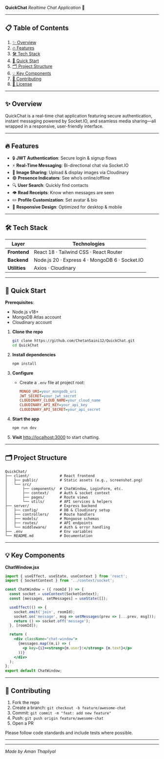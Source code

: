 **QuickChat**
*Realtime Chat Application* 💬

---

## 📋 Table of Contents

1. [✨ Overview](#✨-overview)
2. [🔥 Features](#🔥-features)
3. [🛠️ Tech Stack](#🛠️-tech-stack)
4. [🚀 Quick Start](#🚀-quick-start)
5. [🗂️ Project Structure](#🗂️-project-structure)
6. [💡 Key Components](#💡-key-components)
7. [🤝 Contributing](#🤝-contributing)
8. [📄 License](#📄-license)

---

## ✨ Overview

QuickChat is a real-time chat application featuring secure authentication, instant messaging powered by Socket.IO, and seamless media sharing—all wrapped in a responsive, user-friendly interface.

---

## 🔥 Features

* 🔒 **JWT Authentication**: Secure login & signup flows
* ⚡ **Real-Time Messaging**: Bi-directional chat via Socket.IO
* 📸 **Image Sharing**: Upload & display images via Cloudinary
* 🟢 **Presence Indicators**: See who’s online/offline
* 🔍 **User Search**: Quickly find contacts
* 👁️ **Read Receipts**: Know when messages are seen
* ✏️ **Profile Customization**: Set avatar & bio
* 📱 **Responsive Design**: Optimized for desktop & mobile

---

## 🛠️ Tech Stack

| Layer         | Technologies                                   |
| ------------- | ---------------------------------------------- |
| **Frontend**  | React 18 · Tailwind CSS · React Router         |
| **Backend**   | Node.js 20 · Express 4 · MongoDB 6 · Socket.IO |
| **Utilities** | Axios · Cloudinary                             |

---

## 🚀 Quick Start

**Prerequisites**:

* Node.js v18+
* MongoDB Atlas account
* Cloudinary account

1. **Clone the repo**

   ```bash
   git clone https://github.com/ChetanSaini12/QuickChat.git
   cd QuickChat
   ```
2. **Install dependencies**

   ```bash
   npm install
   ```
3. **Configure**

   * Create a `.env` file at project root:

     ```ini
     MONGO_URI=your_mongodb_uri
     JWT_SECRET=your_jwt_secret
     CLOUDINARY_CLOUD_NAME=your_cloud_name
     CLOUDINARY_API_KEY=your_api_key
     CLOUDINARY_API_SECRET=your_api_secret
     ```
4. **Start the app**

   ```bash
   npm run dev
   ```
5. **Visit** [http://localhost:3000](http://localhost:3000) to start chatting.

---

## 🗂️ Project Structure

```
QuickChat/
├── client/              # React frontend
│   ├── public/          # Static assets (e.g., screenshot.png)
│   └── src/
│       ├── components/  # ChatWindow, LoginForm, etc.
│       ├── context/     # Auth & socket context
│       ├── pages/       # Route views
│       └── utils/       # API services & helpers
├── server/              # Express backend
│   ├── config/          # DB & Cloudinary setup
│   ├── controllers/     # Route handlers
│   ├── models/          # Mongoose schemas
│   ├── routes/          # API endpoints
│   └── middleware/      # Auth & error handling
├── .env                 # Env variables
└── README.md            # Documentation
```

---

## 💡 Key Components

**ChatWindow\.jsx**

```jsx
import { useEffect, useState, useContext } from 'react';
import { SocketContext } from '../context/socket';

const ChatWindow = ({ roomId }) => {
  const socket = useContext(SocketContext);
  const [messages, setMessages] = useState([]);

  useEffect(() => {
    socket.emit('join', roomId);
    socket.on('message', msg => setMessages(prev => [...prev, msg]));
    return () => socket.off('message');
  }, [roomId]);

  return (
    <div className="chat-window">
      {messages.map((m,i) => (
        <p key={i}><strong>{m.user}:</strong> {m.text}</p>
      ))}
    </div>
  );
};
export default ChatWindow;
```

---

## 🤝 Contributing

1. Fork the repo
2. Create a branch: `git checkout -b feature/awesome-chat`
3. Commit: `git commit -m "feat: add new feature"`
4. Push: `git push origin feature/awesome-chat`
5. Open a PR

Please follow code standards and include tests where possible.

---

---

*Made by Aman Thapliyal*
